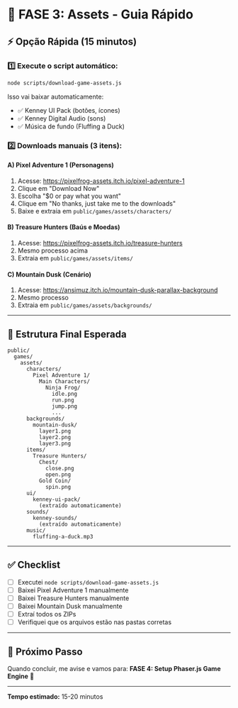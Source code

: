 # 🚀 FASE 3: Assets - Guia Rápido

## ⚡ Opção Rápida (15 minutos)

### 1️⃣ Execute o script automático:
```bash
node scripts/download-game-assets.js
```

Isso vai baixar automaticamente:
- ✅ Kenney UI Pack (botões, ícones)
- ✅ Kenney Digital Audio (sons)
- ✅ Música de fundo (Fluffing a Duck)

### 2️⃣ Downloads manuais (3 itens):

#### A) Pixel Adventure 1 (Personagens)
1. Acesse: https://pixelfrog-assets.itch.io/pixel-adventure-1
2. Clique em "Download Now"
3. Escolha "$0 or pay what you want"
4. Clique em "No thanks, just take me to the downloads"
5. Baixe e extraia em `public/games/assets/characters/`

#### B) Treasure Hunters (Baús e Moedas)
1. Acesse: https://pixelfrog-assets.itch.io/treasure-hunters
2. Mesmo processo acima
3. Extraia em `public/games/assets/items/`

#### C) Mountain Dusk (Cenário)
1. Acesse: https://ansimuz.itch.io/mountain-dusk-parallax-background
2. Mesmo processo
3. Extraia em `public/games/assets/backgrounds/`

---

## 📂 Estrutura Final Esperada

```
public/
  games/
    assets/
      characters/
        Pixel Adventure 1/
          Main Characters/
            Ninja Frog/
              idle.png
              run.png
              jump.png
              ...
      backgrounds/
        mountain-dusk/
          layer1.png
          layer2.png
          layer3.png
      items/
        Treasure Hunters/
          Chest/
            close.png
            open.png
          Gold Coin/
            spin.png
      ui/
        kenney-ui-pack/
          (extraído automaticamente)
      sounds/
        kenney-sounds/
          (extraído automaticamente)
      music/
        fluffing-a-duck.mp3
```

---

## ✅ Checklist

- [ ] Executei `node scripts/download-game-assets.js`
- [ ] Baixei Pixel Adventure 1 manualmente
- [ ] Baixei Treasure Hunters manualmente
- [ ] Baixei Mountain Dusk manualmente
- [ ] Extraí todos os ZIPs
- [ ] Verifiquei que os arquivos estão nas pastas corretas

---

## 🎯 Próximo Passo

Quando concluir, me avise e vamos para:
**FASE 4: Setup Phaser.js Game Engine** 🚀

---

**Tempo estimado:** 15-20 minutos

